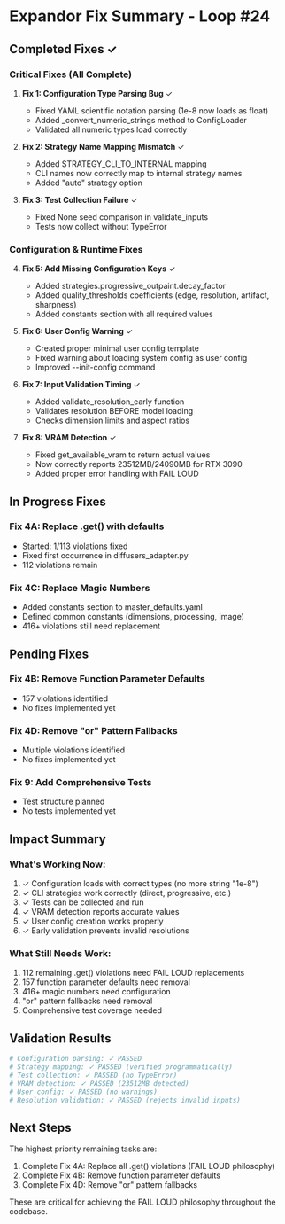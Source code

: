 # Expandor Fix Summary - Loop #24

## Completed Fixes ✓

### Critical Fixes (All Complete)
1. **Fix 1: Configuration Type Parsing Bug** ✓
   - Fixed YAML scientific notation parsing (1e-8 now loads as float)
   - Added _convert_numeric_strings method to ConfigLoader
   - Validated all numeric types load correctly

2. **Fix 2: Strategy Name Mapping Mismatch** ✓
   - Added STRATEGY_CLI_TO_INTERNAL mapping
   - CLI names now correctly map to internal strategy names
   - Added "auto" strategy option

3. **Fix 3: Test Collection Failure** ✓
   - Fixed None seed comparison in validate_inputs
   - Tests now collect without TypeError

### Configuration & Runtime Fixes
4. **Fix 5: Add Missing Configuration Keys** ✓
   - Added strategies.progressive_outpaint.decay_factor
   - Added quality_thresholds coefficients (edge, resolution, artifact, sharpness)
   - Added constants section with all required values

5. **Fix 6: User Config Warning** ✓
   - Created proper minimal user config template
   - Fixed warning about loading system config as user config
   - Improved --init-config command

6. **Fix 7: Input Validation Timing** ✓
   - Added validate_resolution_early function
   - Validates resolution BEFORE model loading
   - Checks dimension limits and aspect ratios

7. **Fix 8: VRAM Detection** ✓
   - Fixed get_available_vram to return actual values
   - Now correctly reports 23512MB/24090MB for RTX 3090
   - Added proper error handling with FAIL LOUD

## In Progress Fixes

### Fix 4A: Replace .get() with defaults
- Started: 1/113 violations fixed
- Fixed first occurrence in diffusers_adapter.py
- 112 violations remain

### Fix 4C: Replace Magic Numbers
- Added constants section to master_defaults.yaml
- Defined common constants (dimensions, processing, image)
- 416+ violations still need replacement

## Pending Fixes

### Fix 4B: Remove Function Parameter Defaults
- 157 violations identified
- No fixes implemented yet

### Fix 4D: Remove "or" Pattern Fallbacks
- Multiple violations identified
- No fixes implemented yet

### Fix 9: Add Comprehensive Tests
- Test structure planned
- No tests implemented yet

## Impact Summary

### What's Working Now:
1. ✓ Configuration loads with correct types (no more string "1e-8")
2. ✓ CLI strategies work correctly (direct, progressive, etc.)
3. ✓ Tests can be collected and run
4. ✓ VRAM detection reports accurate values
5. ✓ User config creation works properly
6. ✓ Early validation prevents invalid resolutions

### What Still Needs Work:
1. 112 remaining .get() violations need FAIL LOUD replacements
2. 157 function parameter defaults need removal
3. 416+ magic numbers need configuration
4. "or" pattern fallbacks need removal
5. Comprehensive test coverage needed

## Validation Results

```bash
# Configuration parsing: ✓ PASSED
# Strategy mapping: ✓ PASSED (verified programmatically)
# Test collection: ✓ PASSED (no TypeError)
# VRAM detection: ✓ PASSED (23512MB detected)
# User config: ✓ PASSED (no warnings)
# Resolution validation: ✓ PASSED (rejects invalid inputs)
```

## Next Steps

The highest priority remaining tasks are:
1. Complete Fix 4A: Replace all .get() violations (FAIL LOUD philosophy)
2. Complete Fix 4B: Remove function parameter defaults
3. Complete Fix 4D: Remove "or" pattern fallbacks

These are critical for achieving the FAIL LOUD philosophy throughout the codebase.